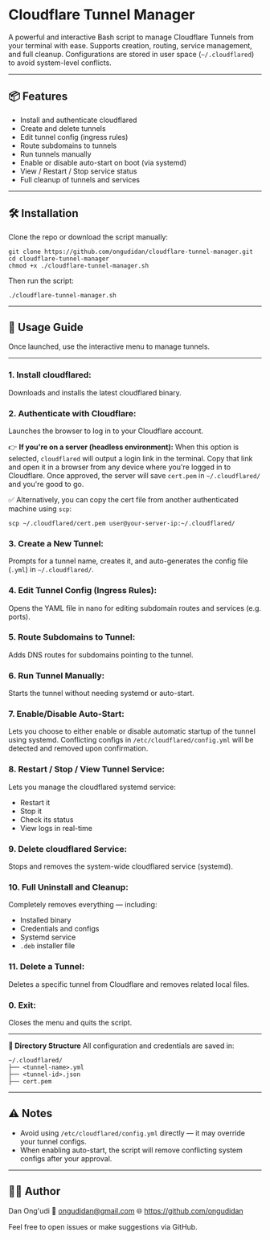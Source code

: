 # Cloudflare Tunnel Manager

A powerful and interactive Bash script to manage Cloudflare Tunnels from your terminal with ease. Supports creation, routing, service management, and full cleanup. Configurations are stored in user space (`~/.cloudflared`) to avoid system-level conflicts.

---

## 📦 Features

* Install and authenticate cloudflared
* Create and delete tunnels
* Edit tunnel config (ingress rules)
* Route subdomains to tunnels
* Run tunnels manually
* Enable or disable auto-start on boot (via systemd)
* View / Restart / Stop service status
* Full cleanup of tunnels and services

---

## 🛠️ Installation
Clone the repo or download the script manually:

```
git clone https://github.com/ongudidan/cloudflare-tunnel-manager.git  
cd cloudflare-tunnel-manager  
chmod +x ./cloudflare-tunnel-manager.sh  
```

Then run the script:

```
./cloudflare-tunnel-manager.sh
```

---

## 📘 Usage Guide
Once launched, use the interactive menu to manage tunnels.

---

### 1. Install cloudflared:
Downloads and installs the latest cloudflared binary.


### 2. Authenticate with Cloudflare:
Launches the browser to log in to your Cloudflare account.

👉 **If you're on a server (headless environment):**
When this option is selected, `cloudflared` will output a login link in the terminal.
Copy that link and open it in a browser from any device where you're logged in to Cloudflare.
Once approved, the server will save `cert.pem` in `~/.cloudflared/` and you're good to go.

✅ Alternatively, you can copy the cert file from another authenticated machine using `scp`:

```
scp ~/.cloudflared/cert.pem user@your-server-ip:~/.cloudflared/
```


### 3. Create a New Tunnel:
Prompts for a tunnel name, creates it, and auto-generates the config file (`.yml`) in `~/.cloudflared/`.


### 4. Edit Tunnel Config (Ingress Rules):
Opens the YAML file in nano for editing subdomain routes and services (e.g. ports).


### 5. Route Subdomains to Tunnel:
Adds DNS routes for subdomains pointing to the tunnel.


### 6. Run Tunnel Manually:
Starts the tunnel without needing systemd or auto-start.


### 7. Enable/Disable Auto-Start:
Lets you choose to either enable or disable automatic startup of the tunnel using systemd.
Conflicting configs in `/etc/cloudflared/config.yml` will be detected and removed upon confirmation.


### 8. Restart / Stop / View Tunnel Service:
Lets you manage the cloudflared systemd service:

* Restart it
* Stop it
* Check its status
* View logs in real-time


### 9. Delete cloudflared Service:
Stops and removes the system-wide cloudflared service (systemd).


### 10. Full Uninstall and Cleanup:
Completely removes everything — including:

* Installed binary
* Credentials and configs
* Systemd service
* `.deb` installer file


### 11. Delete a Tunnel:
Deletes a specific tunnel from Cloudflare and removes related local files.


### 0. Exit:
Closes the menu and quits the script.

---

**📁 Directory Structure**
All configuration and credentials are saved in:

```
~/.cloudflared/
├── <tunnel-name>.yml
├── <tunnel-id>.json
├── cert.pem
```

---

## ⚠️ Notes

* Avoid using `/etc/cloudflared/config.yml` directly — it may override your tunnel configs.
* When enabling auto-start, the script will remove conflicting system configs after your approval.

---

## 👨‍💻 Author
Dan Ong'udi
📧 [ongudidan@gmail.com](mailto:ongudidan@gmail.com)
🌐 https://github.com/ongudidan

Feel free to open issues or make suggestions via GitHub.


